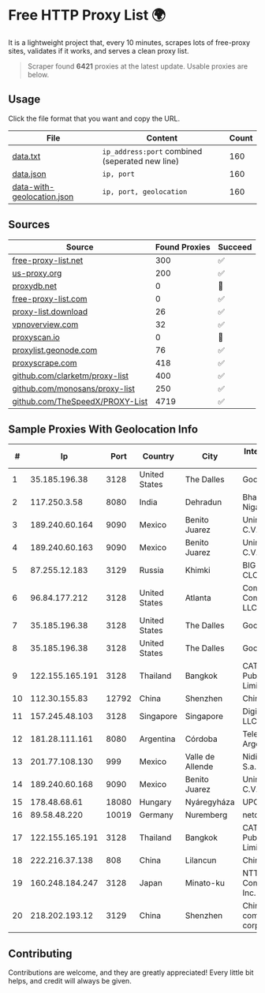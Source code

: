 
# Free HTTP Proxy List 🌍

It is a lightweight project that, every 10 minutes, scrapes lots of free-proxy sites, validates if it works, and serves a clean proxy list.


> Scraper found **6421** proxies at the latest update. Usable proxies are below.

## Usage

Click the file format that you want and copy the URL.


|File|Content|Count|
|----|-------|-----|
|[data.txt](https://raw.githubusercontent.com/themiralay/Proxy-List-World/master/data.txt)|`ip_address:port` combined (seperated new line)|160|
|[data.json](https://raw.githubusercontent.com/themiralay/Proxy-List-World/master/data.json)|`ip, port`|160|
|[data-with-geolocation.json](https://raw.githubusercontent.com/themiralay/Proxy-List-World/master/data-with-geolocation.json)|`ip, port, geolocation`|160|

## Sources

|Source|Found Proxies|Succeed|
|------|-------------|-------|
|[free-proxy-list.net](https://free-proxy-list.net)|300|✅|
|[us-proxy.org](https://www.us-proxy.org)|200|✅|
|[proxydb.net](http://proxydb.net)|0|🚫|
|[free-proxy-list.com](https://free-proxy-list.com/?page=&port=&type%5B%5D=http&type%5B%5D=https&up_time=0&search=Search)|0|✅|
|[proxy-list.download](https://www.proxy-list.download/HTTP)|26|✅|
|[vpnoverview.com](https://vpnoverview.com/privacy/anonymous-browsing/free-proxy-servers)|32|✅|
|[proxyscan.io](https://www.proxyscan.io)|0|🚫|
|[proxylist.geonode.com](https://proxylist.geonode.com/api/proxy-list?limit=300&page=1&sort_by=lastChecked&sort_type=desc&protocols=http,https)|76|✅|
|[proxyscrape.com](https://api.proxyscrape.com/v2/?request=displayproxies&protocol=http&timeout=10000&country=all&ssl=all&anonymity=all)|418|✅|
|[github.com/clarketm/proxy-list](https://raw.githubusercontent.com/clarketm/proxy-list/master/proxy-list-raw.txt)|400|✅|
|[github.com/monosans/proxy-list](https://raw.githubusercontent.com/monosans/proxy-list/main/proxies/http.txt)|250|✅|
|[github.com/TheSpeedX/PROXY-List](https://raw.githubusercontent.com/TheSpeedX/PROXY-List/master/http.txt)|4719|✅|


## Sample Proxies With Geolocation Info

|#|Ip|Port|Country|City|Internet Service Provider|
|-|--|----|-------|----|-------------------------|
|1|35.185.196.38|3128|United States|The Dalles|Google LLC|
|2|117.250.3.58|8080|India|Dehradun|Bharat Sanchar Nigam Ltd|
|3|189.240.60.164|9090|Mexico|Benito Juarez|Uninet S.A. de C.V.|
|4|189.240.60.163|9090|Mexico|Benito Juarez|Uninet S.A. de C.V.|
|5|87.255.12.183|3129|Russia|Khimki|BIG TELECOM CLOSED JSC|
|6|96.84.177.212|3128|United States|Atlanta|Comcast Cable Communications, LLC|
|7|35.185.196.38|3128|United States|The Dalles|Google LLC|
|8|35.185.196.38|3128|United States|The Dalles|Google LLC|
|9|122.155.165.191|3128|Thailand|Bangkok|CAT Telecom Public Company Limited|
|10|112.30.155.83|12792|China|Shenzhen|China Mobile|
|11|157.245.48.103|3128|Singapore|Singapore|DigitalOcean, LLC|
|12|181.28.111.161|8080|Argentina|Córdoba|Telecom Argentina S.A|
|13|201.77.108.130|999|Mexico|Valle de Allende|Nidix Networks S.a. De C.V.|
|14|189.240.60.168|9090|Mexico|Benito Juarez|Uninet S.A. de C.V.|
|15|178.48.68.61|18080|Hungary|Nyáregyháza|UPC|
|16|89.58.48.220|10019|Germany|Nuremberg|netcup GmbH|
|17|122.155.165.191|3128|Thailand|Bangkok|CAT Telecom Public Company Limited|
|18|222.216.37.138|808|China|Lilancun|Chinanet|
|19|160.248.184.247|3128|Japan|Minato-ku|NTT PC Communications, Inc.|
|20|218.202.193.12|3129|China|Shenzhen|China Mobile communications corporation|



## Contributing

Contributions are welcome, and they are greatly appreciated! Every
little bit helps, and credit will always be given.

